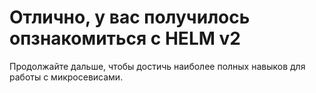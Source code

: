 # Отлично, у вас получилось опзнакомиться с HELM v2

Продолжайте дальше, чтобы достичь наиболее полных навыков для работы с микросевисами.